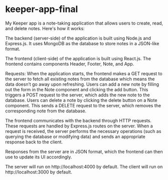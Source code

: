 # keeper-app-final

My Keeper app is a note-taking application that allows users to create, read, and delete notes. Here's how it works:

The backend (server-side) of the application is built using Node.js and Express.js. It uses MongoDB as the database to store notes in a JSON-like format.

The frontend (client-side) of the application is built using React.js. The frontend contains components Header, Footer, Note, and App.

Requests:
When the application starts, the frontend makes a GET request to the server to fetch all existing notes from the database which means the data doesn’t go away upon refreshing.
Users can add a new note by filling out the form in the Note component and clicking the add button. This triggers a POST request to the server, which adds the new note to the database.
Users can delete a note by clicking the delete button on a Note component. This sends a DELETE request to the server, which removes the corresponding note from the database.

The frontend communicates with the backend through HTTP requests. These requests are handled by Express.js routes on the server. When a request is received, the server performs the necessary operations (such as querying the database or modifying data) and sends an appropriate response back to the client.

Responses from the server are in JSON format, which the frontend can then use to update its UI accordingly.

The server will run on http://localhost:4000 by default. The client will run on http://localhost:3000 by default.